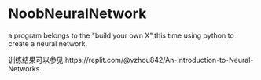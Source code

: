 # NoobNeuralNetwork
<p>
  a program belongs to the "build your own X",this time using python to create a neural network.
</p>
训练结果可以参见:https://replit.com/@vzhou842/An-Introduction-to-Neural-Networks
